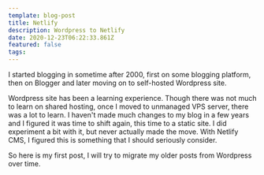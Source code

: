 ```yaml
---
template: blog-post
title: Netlify
description: Wordpress to Netlify
date: 2020-12-23T06:22:33.861Z
featured: false
tags:
---
```

I started blogging in sometime after 2000, first on some blogging platform, then on Blogger and later moving on to self-hosted Wordpress site.

Wordpress site has been a learning experience. Though there was not much to learn on shared hosting, once I moved to unmanaged VPS server, there was a lot to learn. I haven't made much changes to my blog in a few years and I figured it was time to shift again, this time to a static site. I did experiment a bit with it, but never actually made the move. With Netlify CMS, I figured this is something that I should seriously consider.

So here is my first post, I will try to migrate my older posts from Wordpress over time.

